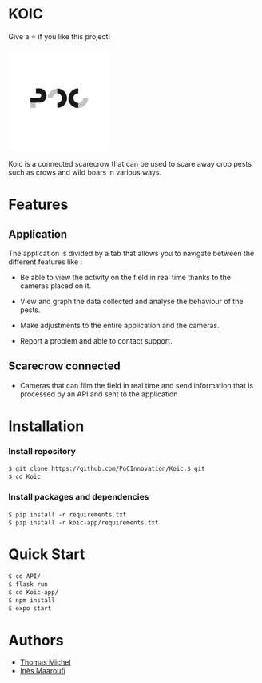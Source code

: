 # KOIC
Give a ⭐️ if you like this project!

[![](assets/poc.png)](https://www.poc-innovation.fr/)


Koic is a connected scarecrow that can be used to scare away crop pests such as crows and wild boars in various ways.

# Features

## Application

The application is divided by a tab that allows you to navigate between the different features like :

-  Be able to view the activity on the field in real time thanks to the cameras placed on it.
- View and graph the data collected and analyse the behaviour of the pests.

- Make adjustments to the entire application and the cameras.

- Report a problem and able to contact support.

## Scarecrow connected

- Cameras that can film the field in real time and send information that is processed by an API and sent to the application 

# Installation

### Install repository
```
$ git clone https://github.com/PoCInnovation/Koic.$ git
$ cd Koic
```

### Install packages and dependencies
```
$ pip install -r requirements.txt
$ pip install -r koic-app/requirements.txt
```

# Quick Start

```
$ cd API/
$ flask run
$ cd Koic-app/
$ npm install
$ expo start
```

# Authors
- [Thomas Michel](https://github.com/pr0m3th3usEx)
- [Inès Maaroufi](https://github.com/Happinesseuh)
